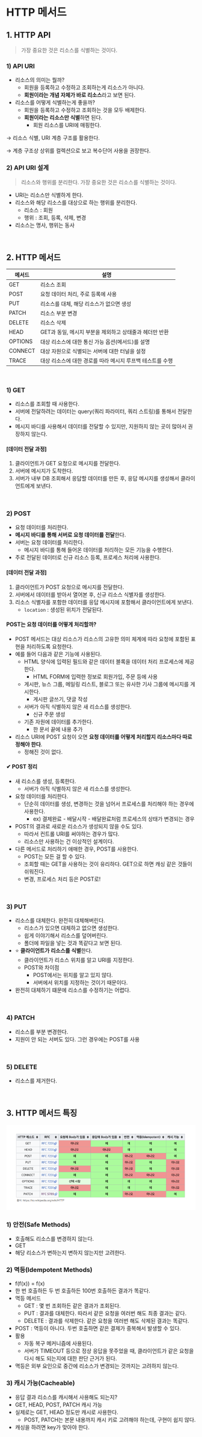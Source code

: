 # HTTP 메서드

## 1. HTTP API

> 가장 중요한 것은 리소스를 식별하는 것이다.

### 1) API URI 

- 리소스의 의미는 뭘까?
  - 회원을 등록하고 수정하고 조회하는게 리소스가 아니다.
  - **회원이라는 개념 자체가 바로 리소스**라고 보면 된다.
- 리소스를 어떻게 식별하는게 좋을까?
  - 회원을 등록하고 수정하고 조회하는 것을 모두 배제한다.
  - **회원이라는 리소스만 식별**하면 된다. 
    - 회원 리소스를 URI에 매핑한다.

→ 리소스 식별, URI 계층 구조를 활용한다.

→ 계층 구조상 상위를 컬렉션으로 보고 복수단어 사용을 권장한다.



###  2) API URI 설계

> 리소스와 행위를 분리한다. 가장 중요한 것은 리소스를 식별하는 것이다.

- URI는 리소스만 식별하게 한다.
- 리소스와 해당 리소스를 대상으로 하는 행위를 분리한다.
  - 리소스 : 회원
  - 행위 : 조회, 등록, 삭제, 변경
- 리소스는 명사, 행위는 동사

<br>

## 2. HTTP 메서드

| 메서드  | 설명                                                       |
| ------- | ---------------------------------------------------------- |
| GET     | 리소스 조회                                                |
| POST    | 요청 데이터 처리, 주로 등록에 사용                         |
| PUT     | 리소스를 대체, 해당 리소스가 없으면 생성                   |
| PATCH   | 리소스 부분 변경                                           |
| DELETE  | 리소스 삭제                                                |
| HEAD    | GET과 동일, 메시지 부분을 제외하고 상태줄과 헤더만 반환    |
| OPTIONS | 대상 리소스에 대한 통신 가능 옵션(메서드)를 설명           |
| CONNECT | 대상 자원으로 식별되는 서버에 대한 터널을 설정             |
| TRACE   | 대상 리소스에 대한 경로를 따라 메시지 루프백 테스트를 수행 |

<br>

### 1) GET

- 리소스를 조회할 때 사용한다.
- 서버에 전달하려는 데이터는 query(쿼리 파라미터, 쿼리 스트링)를 통해서 전달한다.
- 메시지 바디를 사용해서 데이터를 전달할 수 있지만, 지원하지 않는 곳이 많아서 권장하지 않는다.

#### [데이터 전달 과정]

1. 클라이언트가 GET 요청으로 메시지를 전달한다.
2. 서버에 메시지가 도착한다.
3. 서버가 내부 DB 조회해서 응답할 데이터를 만든 후, 응답 메시지를 생성해서 클라이언트에게 보낸다.

<br>

### 2) POST

- 요청 데이터를 처리한다.
- **메시지 바디를 통해 서버로 요청 데이터를 전달**한다.
- 서버는 요청 데이터를 처리한다.
  - 메시지 바디를 통해 들어온 데이터를 처리하는 모든 기능을 수행한다.
- 주로 전달된 데이터로 신규 리소스 등록, 프로세스 처리에 사용한다.

#### [데이터 전달 과정]

1. 클라이언트가 POST 요청으로 메시지를 전달한다.
2. 서버에서 데이터를 받아서 열어본 후, 신규 리소스 식별자를 생성한다.
3. 리소스 식별자를 포함한 데이터를 응답 메시지에 포함해서 클라이언트에게 보낸다.
   - `location` : 생성된 위치가 전달된다.

#### POST는 요청 데이터를 어떻게 처리할까?

- POST 메서드는 대상 리소스가 리소스의 고유한 의미 체계에 따라 요청에 포함된 표현을 처리하도록 요청한다.
- 예를 들어 다음과 같은 기능에 사용된다.
  - HTML 양식에 입력된 필드와 같은 데이터 블록을 데이터 처리 프로세스에 제공한다.
    - HTML FORM에 입력한 정보로 회원가입, 주문 등에 사용
  - 게시판, 뉴스 그룹, 메일링 리스트, 블로그 또는 유사한 기사 그룹에 메시지를 게시한다.
    - 게시판 글쓰기, 댓글 작성
  - 서버가 아직 식별하지 않은 새 리소스를 생성한다.
    - 신규 주문 생성
  - 기존 자원에 데이터를 추가한다.
    - 한 문서 끝에 내용 추가
- 리소스 URI에 POST 요청이 오면 **요청 데이터를 어떻게 처리할지 리소스마다 따로 정해야 한다**. 
  - 정해진 것이 없다.

#### ✔ POST 정리

- 새 리소스를 생성, 등록한다.
  - 서버가 아직 식별하지 않은 새 리소스를 생성한다.
- 요청 데이터를 처리한다.
  - 단순히 데이터를 생성, 변경하는 것을 넘어서 프로세스를 처리해야 하는 경우에 사용한다.
    - ex) 결제완료 - 배달시작 - 배달완료처럼 프로세스의 상태가 변경되는 경우
- POST의 결과로 새로운 리소스가 생성되지 않을 수도 있다.
  - 따라서 컨트롤 URI를 써야하는 경우가 많다.
  - 리소스만 사용하는 건 이상적인 설계이다.
- 다른 메서드로 처리하기 애매한 경우, POST를 사용한다.
  - POST는 모든 걸 할 수 있다.
  - 조회할 때는 GET을 사용하는 것이 유리하다. GET으로 하면 캐싱 같은 것들이 쉬워진다.
  - 변경, 프로세스 처리 등은 POST로!

<br>

### 3) PUT

- 리소스를 대체한다. 완전히 대체해버린다.
  - 리소스가 있으면 대체하고 없으면 생성한다.
  - 쉽게 이야기해서 리소스를 덮어버린다.
  - 폴더에 파일을 넣는 것과 똑같다고 보면 된다.
- ⭐ **클라이언트가 리소스를 식별**한다.
  - 클라이언트가 리소스 위치를 알고 URI를 지정한다.
  - POST와 차이점
    - POST에서는 위치를 알고 있지 않다.
    - 서버에서 위치를 지정하는 것이기 때문이다.
- 완전히 대체하기 떄문에 리소스를 수정하기는 어렵다.

<br>

### 4) PATCH

- 리소스를 부분 변경한다.
- 지원이 안 되는 서버도 있다. 그런 경우에는 POST를 사용

<br>

### 5) DELETE

- 리소스를 제거한다.

<br>

## 3. HTTP 메서드 특징

![image-20210410233842625](04_HTTP메서드.assets/image-20210410233842625.png)

### 1) 안전(Safe Methods)

- 호출해도 리소스를 변경하지 않는다.
- GET
- 해당 리소스가 변하는지 변하지 않는지만 고려한다.



### 2) 멱등(Idempotent Methods)

- f(f(x)) = f(x)
- 한 번 호출하든 두 번 호출하든 100번 호출하든 결과가 똑같다.
- 멱등 메서드
  - GET : 몇 번 조회하든 같은 결과가 조회된다.
  - PUT : 결과를 대체한다. 따라서 같은 요청을 여러번 해도 최종 결과는 같다.
  - DELETE : 결과를 삭제한다. 같은 요청을 여러번 해도 삭제된 결과는 똑같다.
- POST : 멱등이 아니다. 두번 호출하면 같은 결제가 중복해서 발생할 수 있다.
- 활용
  - 자동 복구 메커니즘에 사용된다.
  - 서버가 TIMEOUT 등으로 정상 응답을 못주었을 때, 클라이언트가 같은 요청을 다시 해도 되는지에 대한 판단 근거가 된다.
- 멱등은 외부 요인으로 중간에 리소스가 변경되는 것까지는 고려하지 않는다.



### 3) 캐시 가능(Cacheable)

- 응답 결과 리소스를 캐시해서 사용해도 되는지?
- GET, HEAD, POST, PATCH 캐시 가능
- 실제로는 GET, HEAD 정도만 캐시로 사용한다.
  - POST, PATCH는 본문 내용까지 캐시 키로 고려해야 하는데, 구현이 쉽지 않다.
- 캐싱을 하려면 key가 맞아야 한다.





